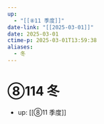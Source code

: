 ```yaml
---
up:
  - "[[⑧11 季度]]"
date-link: "[[2025-03-01]]"
date: 2025-03-01
ctime-p: 2025-03-01T13:59:38
aliases:
  - 冬
---
```


# ⑧114 冬

- up: [[⑧11 季度]]
